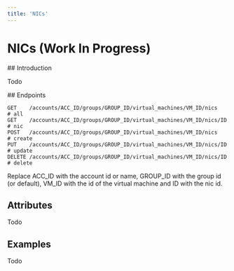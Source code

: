 ```yaml
---
title: 'NICs'
---
```


# NICs (Work In Progress)


## Introduction

Todo


## Endpoints

    GET    /accounts/ACC_ID/groups/GROUP_ID/virtual_machines/VM_ID/nics    # all
    GET    /accounts/ACC_ID/groups/GROUP_ID/virtual_machines/VM_ID/nics/ID # nic
    POST   /accounts/ACC_ID/groups/GROUP_ID/virtual_machines/VM_ID/nics    # create
    PUT    /accounts/ACC_ID/groups/GROUP_ID/virtual_machines/VM_ID/nics/ID # update
    DELETE /accounts/ACC_ID/groups/GROUP_ID/virtual_machines/VM_ID/nics/ID # delete

Replace ACC_ID with the account id or name, GROUP_ID with the group id (or default), VM_ID with the id of the virtual machine and ID with the nic id.


## Attributes

Todo


## Examples

Todo
